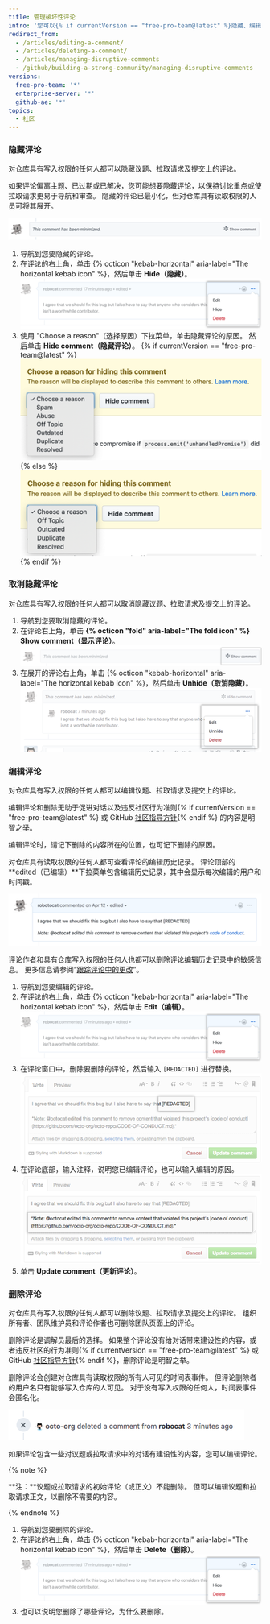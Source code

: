 ```yaml
---
title: 管理破坏性评论
intro: '您可以{% if currentVersion == "free-pro-team@latest" %}隐藏、编辑、{% else %}编辑{% endif %}或删除对议题、拉取请求和提交的评论。'
redirect_from:
  - /articles/editing-a-comment/
  - /articles/deleting-a-comment/
  - /articles/managing-disruptive-comments
  - /github/building-a-strong-community/managing-disruptive-comments
versions:
  free-pro-team: '*'
  enterprise-server: '*'
  github-ae: '*'
topics:
  - 社区
---
```

### 隐藏评论

对仓库具有写入权限的任何人都可以隐藏议题、拉取请求及提交上的评论。

如果评论偏离主题、已过期或已解决，您可能想要隐藏评论，以保持讨论重点或使拉取请求更易于导航和审查。 隐藏的评论已最小化，但对仓库具有读取权限的人员可将其展开。

![最小化的评论](/assets/images/help/repository/hidden-comment.png)

1. 导航到您要隐藏的评论。
2. 在评论的右上角，单击 {% octicon "kebab-horizontal" aria-label="The horizontal kebab icon" %}，然后单击 **Hide（隐藏）**。 ![显示编辑、隐藏、删除选项的水平烤肉串图标和评论调解菜单](/assets/images/help/repository/comment-menu.png)
3. 使用 "Choose a reason"（选择原因）下拉菜单，单击隐藏评论的原因。 然后单击 **Hide comment（隐藏评论）**。
  {% if currentVersion == "free-pro-team@latest" %}
  ![选择隐藏评论的原因下拉菜单](/assets/images/help/repository/choose-reason-for-hiding-comment.png)
  {% else %}
  ![选择隐藏评论的原因下拉菜单](/assets/images/help/repository/choose-reason-for-hiding-comment-ghe.png)
  {% endif %}

### 取消隐藏评论

对仓库具有写入权限的任何人都可以取消隐藏议题、拉取请求及提交上的评论。

1. 导航到您要取消隐藏的评论。
2. 在评论右上角，单击 **{% octicon "fold" aria-label="The fold icon" %} Show comment（显示评论）**。 ![显示评论文本](/assets/images/help/repository/hidden-comment-show.png)
3. 在展开的评论右上角，单击 {% octicon "kebab-horizontal" aria-label="The horizontal kebab icon" %}，然后单击 **Unhide（取消隐藏）**。 ![显示编辑、取消隐藏、删除选项的水平烤肉串图标和评论调解菜单](/assets/images/help/repository/comment-menu-hidden.png)

### 编辑评论

对仓库具有写入权限的任何人都可以编辑议题、拉取请求及提交上的评论。

编辑评论和删除无助于促进对话以及违反社区行为准则{% if currentVersion == "free-pro-team@latest" %} 或 GitHub [社区指导方针](/articles/github-community-guidelines){% endif %} 的内容是明智之举。

编辑评论时，请记下删除的内容所在的位置，也可记下删除的原因。

对仓库具有读取权限的任何人都可查看评论的编辑历史记录。 评论顶部的 **edited（已编辑）**下拉菜单包含编辑历史记录，其中会显示每次编辑的用户和时间戳。

![添加了表示内容编辑过的注释的评论](/assets/images/help/repository/content-redacted-comment.png)

评论作者和具有仓库写入权限的任何人也都可以删除评论编辑历史记录中的敏感信息。 更多信息请参阅“[跟踪评论中的更改](/github/building-a-strong-community/tracking-changes-in-a-comment)”。

1. 导航到您要编辑的评论。
2. 在评论的右上角，单击 {% octicon "kebab-horizontal" aria-label="The horizontal kebab icon" %}，然后单击 **Edit（编辑）**。 ![显示编辑、隐藏、删除和报告选项的水平烤肉串图标和评论调解菜单](/assets/images/help/repository/comment-menu.png)
3. 在评论窗口中，删除要删除的评论，然后输入 `[REDACTED]` 进行替换。 ![包含编辑过的内容的评论窗口](/assets/images/help/issues/redacted-content-comment.png)
4. 在评论底部，输入注释，说明您已编辑评论，也可以输入编辑的原因。 ![添加了表示内容编辑过的注释的评论窗口](/assets/images/help/issues/note-content-redacted-comment.png)
5. 单击 **Update comment（更新评论）**。

### 删除评论

对仓库具有写入权限的任何人都可以删除议题、拉取请求及提交上的评论。 组织所有者、团队维护员和评论作者也可删除团队页面上的评论。

删除评论是调解员最后的选择。 如果整个评论没有给对话带来建设性的内容，或者违反社区的行为准则{% if currentVersion == "free-pro-team@latest" %} 或 GitHub [社区指导方针](/articles/github-community-guidelines){% endif %}，删除评论是明智之举。

删除评论会创建对仓库具有读取权限的所有人可见的时间表事件。 但评论删除者的用户名只有能够写入仓库的人可见。 对于没有写入权限的任何人，时间表事件会匿名化。

![已删除评论的匿名化时间表事件](/assets/images/help/issues/anonymized-timeline-entry-for-deleted-comment.png)

如果评论包含一些对议题或拉取请求中的对话有建设性的内容，您可以编辑评论。

{% note %}

**注：**议题或拉取请求的初始评论（或正文）不能删除。 但可以编辑议题和拉取请求正文，以删除不需要的内容。

{% endnote %}

1. 导航到您要删除的评论。
2. 在评论的右上角，单击 {% octicon "kebab-horizontal" aria-label="The horizontal kebab icon" %}，然后单击 **Delete（删除）**。 ![显示编辑、隐藏、删除和报告选项的水平烤肉串图标和评论调解菜单](/assets/images/help/repository/comment-menu.png)
3. 也可以说明您删除了哪些评论，为什么要删除。
